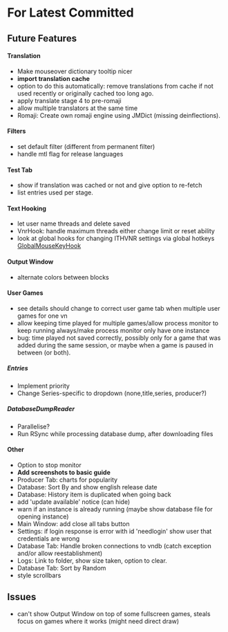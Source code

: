 ﻿# For Latest Committed
## Future Features  
#### Translation
- Make mouseover dictionary tooltip nicer
- **import translation cache**
- option to do this automatically: remove translations from cache if not used recently or originally cached too long ago.
- apply translate stage 4 to pre-romaji
- allow multiple translators at the same time
- Romaji: Create own romaji engine using JMDict (missing deinflections).
#### Filters
- set default filter (different from permanent filter)
- handle mtl flag for release languages
#### Test Tab
- show if translation was cached or not and give option to re-fetch
- list entries used per stage.
#### Text Hooking
- let user name threads and delete saved
- VnrHook: handle maximum threads either change limit or reset ability
- look at global hooks for changing ITHVNR settings via global hotkeys [GlobalMouseKeyHook](https://github.com/gmamaladze/globalmousekeyhook)
#### Output Window
- alternate colors between blocks
#### User Games
- see details should change to correct user game tab when multiple user games for one vn
- allow keeping time played for multiple games/allow process monitor to keep running always/make process monitor only have one instance
- bug: time played not saved correctly, possibly only for a game that was added during the same session, or maybe when a game is paused in between (or both).
##### Entries
- Implement priority
- Change Series-specific to dropdown (none,title,series, producer?)
##### DatabaseDumpReader
- Parallelise?
- Run RSync while processing database dump, after downloading files
#### Other
- Option to stop monitor
- **Add screenshots to basic guide**
- Producer Tab: charts for popularity
- Database: Sort By and show english release date
- Database: History item is duplicated when going back
- add 'update available' notice (can hide)
- warn if an instance is already running (maybe show database file for opening instance) 
- Main Window: add close all tabs button
- Settings: if login response is error with id 'needlogin' show user that credentials are wrong
- Database Tab: Handle broken connections to vndb (catch exception and/or allow reestablishment)
- Logs: Link to folder, show size taken, option to clear.
- Database Tab: Sort by Random
- style scrollbars

## Issues  
- can't show Output Window on top of some fullscreen games, steals focus on games where it works (might need direct draw)
